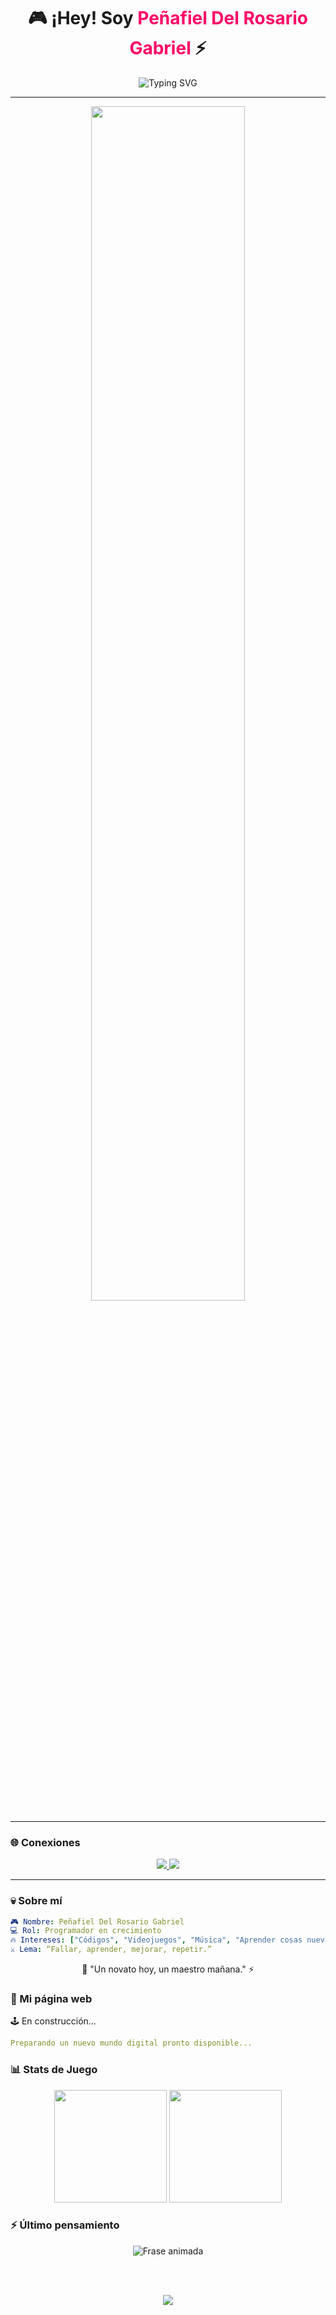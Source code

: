<!-- Encabezado con animación -->
<h1 align="center">
  🎮 ¡Hey! Soy <span style="color:#ff0066;">Peñafiel Del Rosario Gabriel</span> ⚡
</h1>

<p align="center">
  <img src="https://readme-typing-svg.demolab.com?font=Press+Start+2P&size=16&pause=1000&color=FF0066&center=true&vCenter=true&width=700&lines=%F0%9F%91%BE+Programador+en+nivel+1;%F0%9F%9A%80+Subiendo+de+XP+cada+d%C3%ADa;%F0%9F%92%A1+Construyendo+cosas+incre%C3%ADbles" alt="Typing SVG" />
</p>

---

<div align="center">
  <img src="https://static.wikia.nocookie.net/shuumatsu-no-valkyrie/images/3/31/Q%C3%ADn_se_sienta_en_la_silla_de_Hades.png/revision/latest?cb=20211031193031&path-prefix=es" width="70%" style="border-radius:15px;" />
</div>

---

### 🌐 Conexiones

<p align="center">
  <a href="https://www.instagram.com/assa.az.py?igsh=MW5jeXYyMjF0ZHZ6Mw==" target="_blank">
    <img src="https://img.shields.io/badge/Instagram-ff0066?style=for-the-badge&logo=instagram&logoColor=white" />
  </a>
  <a href="https://discordapp.com/users/514600544803749888" target="_blank">
    <img src="https://img.shields.io/badge/Discord-5865F2?style=for-the-badge&logo=discord&logoColor=white" />
  </a>
</p>

---

### 💀 Sobre mí

```yaml
🎮 Nombre: Peñafiel Del Rosario Gabriel
💻 Rol: Programador en crecimiento
🔥 Intereses: ["Códigos", "Videojuegos", "Música", "Aprender cosas nuevas"]
⚔️ Lema: “Fallar, aprender, mejorar, repetir.”
```
<p align="center"> 🌱 "Un novato hoy, un maestro mañana." ⚡ </p>

### 🚧 Mi página web

<p align="left">🕹️ En construcción...</p>

```yaml
Preparando un nuevo mundo digital pronto disponible...
```

### 📊 Stats de Juego

<p align="center"> <img src="https://github-readme-stats.vercel.app/api?username=AzaeSoftware&show_icons=true&theme=radical&hide_border=true" height="180em" /> <img src="https://github-readme-streak-stats.herokuapp.com?user=GabrielPenafiel&theme=radical&hide_border=true" height="180em" /> </p>

### ⚡ Último pensamiento

<p align="center">
  <img src="https://readme-typing-svg.demolab.com?font=Fira+Code&weight=600&size=20&duration=3500&pause=1500&color=00C6FF&center=true&vCenter=true&multiline=true&repeat=true&width=650&lines=Simplicidad+es+la+m%C3%A1xima+sofisticaci%C3%B3n.;El+c%C3%B3digo+es+poes%C3%ADa+para+los+que+entienden." alt="Frase animada" />
</p>

<br/>
<br/>

<p align="center"> <img src="https://capsule-render.vercel.app/api?type=waving&color=1f1f1f&height=100&section=footer" /> </p>






